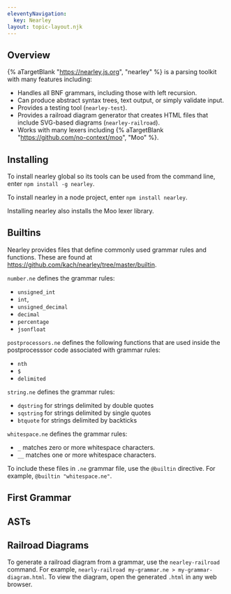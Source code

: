 ```yaml
---
eleventyNavigation:
  key: Nearley
layout: topic-layout.njk
---
```


<style>
  img {
    border: 1px solid gray;
  }
</style>

## Overview

{% aTargetBlank "https://nearley.js.org", "nearley" %}
is a parsing toolkit with many features including:

- Handles all BNF grammars, including those with left recursion.
- Can produce abstract syntax trees, text output, or simply validate input.
- Provides a testing tool (`nearley-test`).
- Provides a railroad diagram generator that creates HTML files
  that include SVG-based diagrams (`nearley-railroad`).
- Works with many lexers including
  {% aTargetBlank "https://github.com/no-context/moo", "Moo" %}.

## Installing

To install nearley global so its tools can be used from the command line,
enter `npm install -g nearley`.

To install nearley in a node project, enter `npm install nearley`.

Installing nearley also installs the Moo lexer library.

## Builtins

Nearley provides files that define commonly used grammar rules and functions.
These are found at https://github.com/kach/nearley/tree/master/builtin.

`number.ne` defines the grammar rules:

- `unsigned_int`
- `int`,
- `unsigned_decimal`
- `decimal`
- `percentage`
- `jsonfloat`

`postprocessors.ne` defines the following functions that are used
inside the postprocesssor code associated with grammar rules:

- `nth`
- `$`
- `delimited`

`string.ne` defines the grammar rules:

- `dqstring` for strings delimited by double quotes
- `sqstring` for strings delimited by single quotes
- `btquote` for strings delimited by backticks

`whitespace.ne` defines the grammar rules:

- `_` matches zero or more whitespace characters.
- `__` matches one or more whitespace characters.

To include these files in `.ne` grammar file, use the `@builtin` directive.
For example, `@builtin "whitespace.ne"`.

## First Grammar

## ASTs

## Railroad Diagrams

To generate a railroad diagram from a grammar,
use the `nearley-railroad` command.
For example, `nearly-railroad my-grammar.ne > my-grammar-diagram.html`.
To view the diagram, open the generated `.html` in any web browser.
